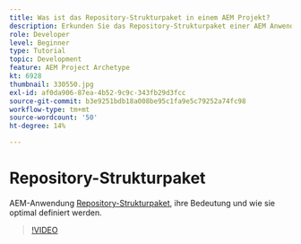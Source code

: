 ```yaml
---
title: Was ist das Repository-Strukturpaket in einem AEM Projekt?
description: Erkunden Sie das Repository-Strukturpaket einer AEM Anwendung, dessen Bedeutung und die richtige Definition.
role: Developer
level: Beginner
type: Tutorial
topic: Development
feature: AEM Project Archetype
kt: 6928
thumbnail: 330550.jpg
exl-id: af0da906-87ea-4b52-9c9c-343fb29d3fcc
source-git-commit: b3e9251bdb18a008be95c1fa9e5c79252a74fc98
workflow-type: tm+mt
source-wordcount: '50'
ht-degree: 14%

---
```


# Repository-Strukturpaket

AEM-Anwendung [Repository-Strukturpaket](https://experienceleague.adobe.com/docs/experience-manager-cloud-service/implementing/developing/repository-structure-package.html?lang=de), ihre Bedeutung und wie sie optimal definiert werden.

>[!VIDEO](https://video.tv.adobe.com/v/330550?quality=12&learn=on)
